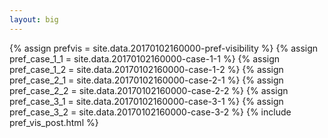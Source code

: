 ```yaml
---
layout: big
---
```

{% assign prefvis = site.data.20170102160000-pref-visibility %}
{% assign pref_case_1_1 = site.data.20170102160000-case-1-1 %}
{% assign pref_case_1_2 = site.data.20170102160000-case-1-2 %}
{% assign pref_case_2_1 = site.data.20170102160000-case-2-1 %}
{% assign pref_case_2_2 = site.data.20170102160000-case-2-2 %}
{% assign pref_case_3_1 = site.data.20170102160000-case-3-1 %}
{% assign pref_case_3_2 = site.data.20170102160000-case-3-2 %}
{% include pref_vis_post.html %}
